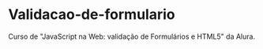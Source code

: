# Validacao-de-formulario

Curso de "JavaScript na Web: validação de Formulários e HTML5" da Alura.
